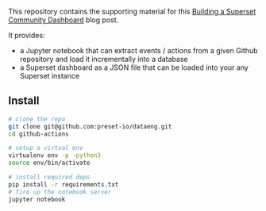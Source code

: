 This repository contains the supporting material for this
[Building a Superset Community Dashboard](https://preset.io/blog/) blog post.

It provides:
- a Jupyter notebook that can extract events / actions from a
  given Github repository and load it incrementally into a database
- a Superset dashboard as a JSON file that can be loaded into your
  any Superset instance


## Install
```bash
# clone the repo
git clone git@github.com:preset-io/dataeng.git
cd github-actions

# setup a virtual env
virtualenv env -p -python3
source env/bin/activate

# install required deps
pip install -r requirements.txt
# fire up the notebook server
jupyter notebook
```
